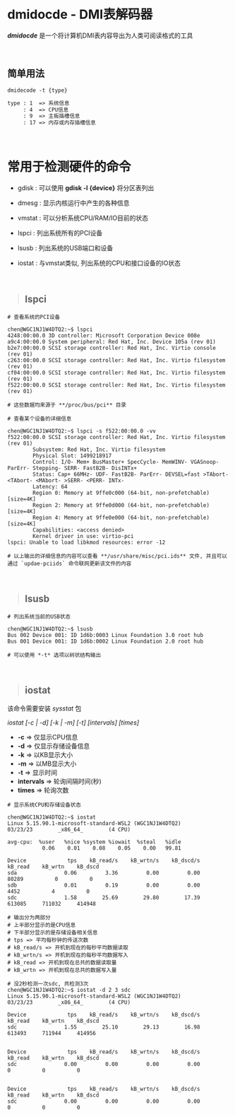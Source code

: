 # dmidocde - DMI表解码器

***dmidocde*** 是一个将计算机DMI表内容导出为人类可阅读格式的工具

</br>

## 简单用法

```txt
dmidecode -t {type}

type : 1  => 系统信息
     : 4  => CPU信息
     : 9  => 主板插槽信息
     : 17 => 内存或内存插槽信息
```

</br>

# 常用于检测硬件的命令

- gdisk : 可以使用 **gdisk -l {device}** 将分区表列出

- dmesg : 显示内核运行中产生的各种信息

- vmstat : 可以分析系统CPU/RAM/IO目前的状态

- lspci : 列出系统所有的PCI设备

- lsusb : 列出系统的USB端口和设备

- iostat : 与vmstat类似, 列出系统的CPU和接口设备的IO状态

</br>

> ## lspci


```shell
# 查看系统的PCI设备

chen@WGC1NJ1W4DTQ2:~$ lspci
4248:00:00.0 3D controller: Microsoft Corporation Device 008e
a9c4:00:00.0 System peripheral: Red Hat, Inc. Device 105a (rev 01)
b2e7:00:00.0 SCSI storage controller: Red Hat, Inc. Virtio console (rev 01)
c263:00:00.0 SCSI storage controller: Red Hat, Inc. Virtio filesystem (rev 01)
cf04:00:00.0 SCSI storage controller: Red Hat, Inc. Virtio filesystem (rev 01)
f522:00:00.0 SCSI storage controller: Red Hat, Inc. Virtio filesystem (rev 01)

# 这些数据均来源于 **/proc/bus/pci** 目录
```

```shell
# 查看某个设备的详细信息

chen@WGC1NJ1W4DTQ2:~$ lspci -s f522:00:00.0 -vv
f522:00:00.0 SCSI storage controller: Red Hat, Inc. Virtio filesystem (rev 01)
        Subsystem: Red Hat, Inc. Virtio filesystem
        Physical Slot: 1499218917
        Control: I/O- Mem+ BusMaster+ SpecCycle- MemWINV- VGASnoop- ParErr- Stepping- SERR- FastB2B- DisINTx+
        Status: Cap+ 66MHz- UDF- FastB2B- ParErr- DEVSEL=fast >TAbort- <TAbort- <MAbort- >SERR- <PERR- INTx-
        Latency: 64
        Region 0: Memory at 9ffe0c000 (64-bit, non-prefetchable) [size=4K]
        Region 2: Memory at 9ffe0d000 (64-bit, non-prefetchable) [size=4K]
        Region 4: Memory at 9ffe0e000 (64-bit, non-prefetchable) [size=4K]
        Capabilities: <access denied>
        Kernel driver in use: virtio-pci
lspci: Unable to load libkmod resources: error -12

# 以上输出的详细信息的内容可以查看 **/usr/share/misc/pci.ids** 文件, 并且可以通过 `updae-pciids` 命令联网更新该文件的内容
```

</br>

> ## lsusb

```shell
# 列出系统当前的USB状态

chen@WGC1NJ1W4DTQ2:~$ lsusb
Bus 002 Device 001: ID 1d6b:0003 Linux Foundation 3.0 root hub
Bus 001 Device 001: ID 1d6b:0002 Linux Foundation 2.0 root hub

# 可以使用 *-t* 选项以树状结构输出
```


</br>

> ## iostat

该命令需要安装 *sysstat* 包

*iostat [-c | -d] [-k | -m] [-t] [intervals] [times]*
- **-c** => 仅显示CPU信息
- **-d** => 仅显示存储设备信息
- **-k** => 以KB显示大小
- **-m** => 以MB显示大小
- **-t** => 显示时间
- **intervals** => 轮询间隔时间(秒)
- **times** => 轮询次数

```shell
# 显示系统CPU和存储设备状态

chen@WGC1NJ1W4DTQ2:~$ iostat
Linux 5.15.90.1-microsoft-standard-WSL2 (WGC1NJ1W4DTQ2)         03/23/23        _x86_64_        (4 CPU)

avg-cpu:  %user   %nice %system %iowait  %steal   %idle
           0.06    0.01    0.08    0.05    0.00   99.81

Device             tps    kB_read/s    kB_wrtn/s    kB_dscd/s    kB_read    kB_wrtn    kB_dscd
sda               0.06         3.36         0.00         0.00      80289          0          0
sdb               0.01         0.19         0.00         0.00       4452          4          0
sdc               1.58        25.69        29.80        17.39     613085     711032     414948

# 输出分为两部分
# 上半部分显示的是CPU信息
# 下半部分显示的是存储设备相关信息
# tps => 平均每秒钟的传送次数
# kB_read/s => 开机到现在的每秒平均数据读取
# kB_wrtn/s => 开机到现在的每秒平均数据写入
# kB_read => 开机到现在总共的数据读取量
# kB_wrtn => 开机到现在总共的数据写入量
```

```shell
# 没2秒检测一次sdc, 共检测3次
chen@WGC1NJ1W4DTQ2:~$ iostat -d 2 3 sdc
Linux 5.15.90.1-microsoft-standard-WSL2 (WGC1NJ1W4DTQ2)         03/23/23        _x86_64_        (4 CPU)

Device             tps    kB_read/s    kB_wrtn/s    kB_dscd/s    kB_read    kB_wrtn    kB_dscd
sdc               1.55        25.10        29.13        16.98     613493     711944     414956


Device             tps    kB_read/s    kB_wrtn/s    kB_dscd/s    kB_read    kB_wrtn    kB_dscd
sdc               0.00         0.00         0.00         0.00          0          0          0


Device             tps    kB_read/s    kB_wrtn/s    kB_dscd/s    kB_read    kB_wrtn    kB_dscd
sdc               0.00         0.00         0.00         0.00          0          0          0
```
